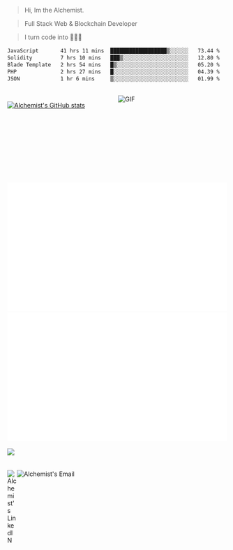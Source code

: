 > Hi, Im the Alchemist.

> Full Stack Web & Blockchain Developer

> I turn code into 💎💎💎

<!--START_SECTION:waka-->
```text
JavaScript       41 hrs 11 mins  ██████████████████▒░░░░░░   73.44 % 
Solidity         7 hrs 10 mins   ███▒░░░░░░░░░░░░░░░░░░░░░   12.80 % 
Blade Template   2 hrs 54 mins   █▒░░░░░░░░░░░░░░░░░░░░░░░   05.20 % 
PHP              2 hrs 27 mins   █░░░░░░░░░░░░░░░░░░░░░░░░   04.39 % 
JSON             1 hr 6 mins     ▒░░░░░░░░░░░░░░░░░░░░░░░░   01.99 % 
```
<!--END_SECTION:waka-->


<br />

<img align="right" alt="GIF" src="https://user-images.githubusercontent.com/5355808/139111924-210cc6fa-9fb1-4dac-929d-6324a5836a92.gif" width="250" height="200" />

[![Alchemist's GitHub stats](https://github-readme-stats.vercel.app/api?username=DrMaxis&show_icons=true&theme=outrun&count_private=true)](#)

![](https://raw.githubusercontent.com/DrMaxis/github-stats-transparent/output/generated/overview.svg)
![](https://raw.githubusercontent.com/DrMaxis/github-stats-transparent/output/generated/languages.svg)

 
<a href="https://count.getloli.com/"><img src="https://count.getloli.com/get/@:maxis-the-alchemist?theme=rule34"></a>
<!-- https://count.getloli.com/get/@alchemist?theme=rule34 -->
<br>

<a href="https://linkedin.com/in/nathan-antwi-0a89ba107/">
  <img align="left" alt="Alchemist's LinkedIN" width="22px" src="https://raw.githubusercontent.com/peterthehan/peterthehan/master/assets/linkedin.svg" />
</a>

<a href="mailto:nathankantwi@gmail.com">
  <img align="left" alt="Alchemist's Email" src="https://img.shields.io/badge/Email-nathankantwi%40gmail.com-blue" />
</a>

